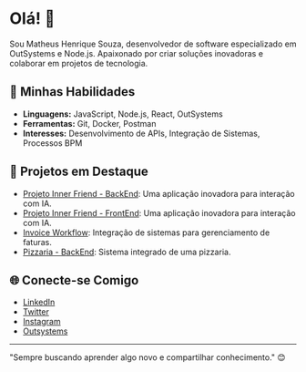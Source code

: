 # Olá! 👋

Sou Matheus Henrique Souza, desenvolvedor de software especializado em OutSystems e Node.js. Apaixonado por criar soluções inovadoras e colaborar em projetos de tecnologia.

## 🚀 Minhas Habilidades

- **Linguagens:** JavaScript, Node.js, React, OutSystems
- **Ferramentas:** Git, Docker, Postman
- **Interesses:** Desenvolvimento de APIs, Integração de Sistemas, Processos BPM

## 🌟 Projetos em Destaque

- [Projeto Inner Friend - BackEnd](https://github.com/TechMind-Innovations/InnerFriend): Uma aplicação inovadora para interação com IA.
- [Projeto Inner Friend - FrontEnd](https://github.com/TechMind-Innovations/InnerFriend_FE): Uma aplicação inovadora para interação com IA.
- [Invoice Workflow](https://github.com/matheussouza17/Workflows_BE): Integração de sistemas para gerenciamento de faturas.
- [Pizzaria - BackEnd](https://github.com/matheussouza17/Pizzaria-BackEnd): Sistema integrado de uma pizzaria.

## 🌐 Conecte-se Comigo

- [LinkedIn](https://www.linkedin.com/in/matheus-henrique-souza-a453a5231)
- [Twitter](https://x.com/Matheus_17H)
- [Instagram](https://www.instagram.com/matheus_21_07)
- [Outsystems](https://www.outsystems.com/profile/auvjvktewk)

---

"Sempre buscando aprender algo novo e compartilhar conhecimento." 😊
